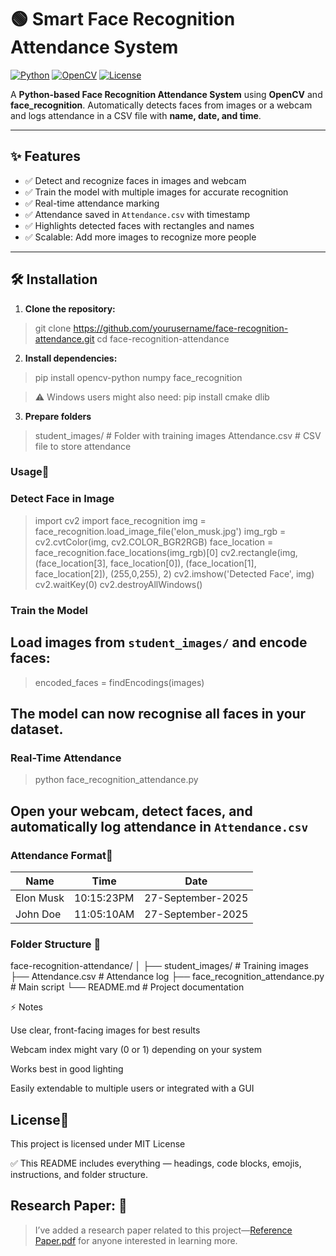 # 🟢 Smart Face Recognition Attendance System

[![Python](https://img.shields.io/badge/Python-3.11-blue?logo=python&logoColor=white)](https://www.python.org/)
[![OpenCV](https://img.shields.io/badge/OpenCV-4.7-green?logo=opencv&logoColor=white)](https://opencv.org/)
[![License](https://img.shields.io/badge/License-MIT-yellow)](LICENSE)

A **Python-based Face Recognition Attendance System** using **OpenCV** and **face_recognition**. Automatically detects faces from images or a webcam and logs attendance in a CSV file with **name, date, and time**.  

---

## ✨ Features

- ✅ Detect and recognize faces in images and webcam  
- ✅ Train the model with multiple images for accurate recognition  
- ✅ Real-time attendance marking  
- ✅ Attendance saved in `Attendance.csv` with timestamp  
- ✅ Highlights detected faces with rectangles and names  
- ✅ Scalable: Add more images to recognize more people  

---

## 🛠️ Installation

1. **Clone the repository:**

>git clone https://github.com/yourusername/face-recognition-attendance.git
>cd face-recognition-attendance

2. **Install dependencies:**
>pip install opencv-python numpy face_recognition

>⚠️ Windows users might also need:
>pip install cmake dlib


3. **Prepare folders**
>student_images/       # Folder with training images
>Attendance.csv        # CSV file to store attendance

### Usage🚀

### Detect Face in Image

>import cv2
>import face_recognition
>img = face_recognition.load_image_file('elon_musk.jpg')
>img_rgb = cv2.cvtColor(img, cv2.COLOR_BGR2RGB)
>face_location = face_recognition.face_locations(img_rgb)[0]
>cv2.rectangle(img, (face_location[3], face_location[0]), (face_location[1], face_location[2]), (255,0,255), 2)
>cv2.imshow('Detected Face', img)
>cv2.waitKey(0)
>cv2.destroyAllWindows()

### Train the Model

## Load images from `student_images/` and encode faces:
>encoded_faces = findEncodings(images)
## The model can now recognise all faces in your dataset.

### Real-Time Attendance
>python face_recognition_attendance.py

## Open your webcam, detect faces, and automatically log attendance in   `Attendance.csv`

### Attendance Format📂
| Name | Time | Date |
| -------- | -------- | -------- |
| Elon Musk | 10:15:23PM | 27-September-2025 |
| John Doe | 11:05:10AM | 27-September-2025 |

### Folder Structure 📂
face-recognition-attendance/
│
├── student_images/                  # Training images
├── Attendance.csv                   # Attendance log
├── face_recognition_attendance.py   # Main script
└── README.md                        # Project documentation

⚡ Notes

Use clear, front-facing images for best results

Webcam index might vary (0 or 1) depending on your system

Works best in good lighting

Easily extendable to multiple users or integrated with a GUI


## License📄 

This project is licensed under MIT License


✅ This README includes everything — headings, code blocks, emojis, instructions, and folder structure.  


## **Research Paper:** 📄 
>I’ve added a research paper related to this project—[Reference Paper.pdf](research-paper.pdf) for anyone interested in learning more.



